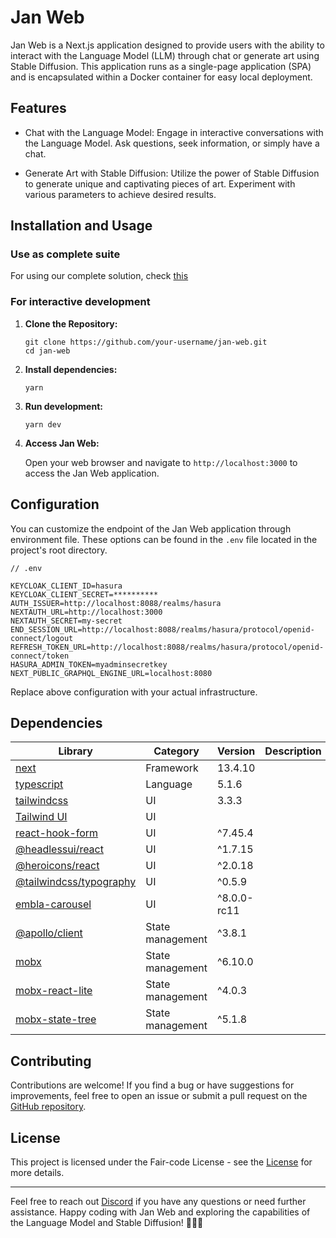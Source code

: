 # Jan Web

Jan Web is a Next.js application designed to provide users with the ability to interact with the Language Model (LLM) through chat or generate art using Stable Diffusion. This application runs as a single-page application (SPA) and is encapsulated within a Docker container for easy local deployment.

## Features

- Chat with the Language Model: Engage in interactive conversations with the Language Model. Ask questions, seek information, or simply have a chat.

- Generate Art with Stable Diffusion: Utilize the power of Stable Diffusion to generate unique and captivating pieces of art. Experiment with various parameters to achieve desired results.

## Installation and Usage

### Use as complete suite
For using our complete solution, check [this](https://github.com/janhq/jan)
 
### For interactive development

1. **Clone the Repository:**

   ```
   git clone https://github.com/your-username/jan-web.git
   cd jan-web
   ```

2. **Install dependencies:**

   ```
   yarn
   ```

3. **Run development:**

   ```
   yarn dev
   ```

4. **Access Jan Web:**

   Open your web browser and navigate to `http://localhost:3000` to access the Jan Web application.

## Configuration

You can customize the endpoint of the Jan Web application through environment file. These options can be found in the `.env` file located in the project's root directory.

```env
// .env

KEYCLOAK_CLIENT_ID=hasura
KEYCLOAK_CLIENT_SECRET=**********
AUTH_ISSUER=http://localhost:8088/realms/hasura
NEXTAUTH_URL=http://localhost:3000
NEXTAUTH_SECRET=my-secret
END_SESSION_URL=http://localhost:8088/realms/hasura/protocol/openid-connect/logout
REFRESH_TOKEN_URL=http://localhost:8088/realms/hasura/protocol/openid-connect/token
HASURA_ADMIN_TOKEN=myadminsecretkey
NEXT_PUBLIC_GRAPHQL_ENGINE_URL=localhost:8080
```

Replace above configuration with your actual infrastructure.

## Dependencies

|Library| Category | Version | Description | 
|--|--|--|--|
| [next](https://nextjs.org/) | Framework | 13.4.10 |
| [typescript](https://www.typescriptlang.org/) | Language | 5.1.6 |
| [tailwindcss](https://tailwindcss.com/) | UI | 3.3.3 |
| [Tailwind UI](https://tailwindui.com/) | UI |  |
| [react-hook-form](https://www.react-hook-form.com/) | UI | ^7.45.4 |
| [@headlessui/react](https://headlessui.com/) | UI | ^1.7.15 |
| [@heroicons/react](https://heroicons.com/) | UI | ^2.0.18 |
| [@tailwindcss/typography](https://tailwindcss.com/docs/typography-plugin) | UI | ^0.5.9 |
| [embla-carousel](https://www.embla-carousel.com/) | UI | ^8.0.0-rc11 |
| [@apollo/client](https://www.apollographql.com/docs/react/) | State management | ^3.8.1 |
| [mobx](https://mobx.js.org/README.html) | State management | ^6.10.0 |
| [mobx-react-lite](https://www.npmjs.com/package/mobx-react-lite) | State management | ^4.0.3 |
| [mobx-state-tree](https://mobx-state-tree.js.org/) | State management | ^5.1.8 |


## Contributing

Contributions are welcome! If you find a bug or have suggestions for improvements, feel free to open an issue or submit a pull request on the [GitHub repository](https://github.com/janhq/jan-web/tree/6337306c54e735a4a5c2132dcd1377f21fd76a33).

## License

This project is licensed under the Fair-code License - see the [License](https://faircode.io/#licenses) for more details.

---

Feel free to reach out [Discord](https://jan.ai/discord) if you have any questions or need further assistance. Happy coding with Jan Web and exploring the capabilities of the Language Model and Stable Diffusion! 🚀🎨🤖